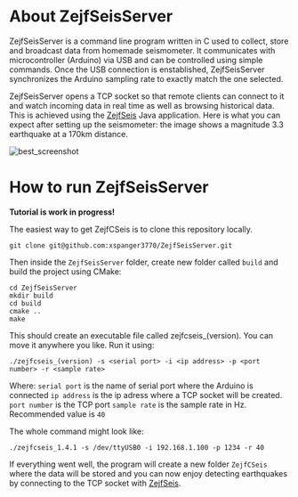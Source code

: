 # About ZejfSeisServer

ZejfSeisServer is a command line program written in C used to collect, store and broadcast data from homemade seismometer. It communicates with microcontroller (Arduino) via USB and can be controlled using simple commands. Once the USB connection is enstablished, ZejfSeisServer synchronizes the Arduino sampling rate to exactly match the one selected.

ZejfSeisServer opens a TCP socket so that remote clients can connect to it and watch incoming data in real time as well as browsing historical data. This is achieved using the [ZejfSeis](https://github.com/xspanger3770/ZejfSeis) Java application. Here is what you can expect after setting up the seismometer: the image shows a magnitude 3.3 earthquake at a 170km distance.

![best_screenshot](https://user-images.githubusercontent.com/100421968/231841190-64a4e8ea-822e-417d-ae36-a20a293d10fd.png)


# How to run ZejfSeisServer

**__Tutorial is work in progress!__**

The easiest way to get ZejfCSeis is to clone this repository locally. 

 ```
git clone git@github.com:xspanger3770/ZejfSeisServer.git
 ```
 
 Then inside the `ZejfSeisServer` folder, create new folder called `build` and build the project using CMake:
 ```
 cd ZejfSeisServer
 mkdir build
 cd build
 cmake ..
 make
 ```
 
 This should create an executable file called zejfcseis_(version). You can move it anywhere you like.
 Run it using:
 ```
 ./zejfcseis_(version) -s <serial port> -i <ip address> -p <port number> -r <sample rate>
 ```
 Where:
 `serial port` is the name of serial port where the Arduino is connected
 `ip address` is the ip adress where a TCP socket will be created.
 `port number` is the TCP port
 `sample rate` is the sample rate in Hz. Recommended value is `40`
 
 The whole command might look like:
 
 ```
 ./zejfcseis_1.4.1 -s /dev/ttyUSB0 -i 192.168.1.100 -p 1234 -r 40
 ```
 
 If everything went well, the program will create a new folder `ZejfCSeis` where the data will be stored and you can now enjoy detecting earthquakes by connecting to the TCP socket with [ZejfSeis](https://github.com/xspanger3770/ZejfSeis).
